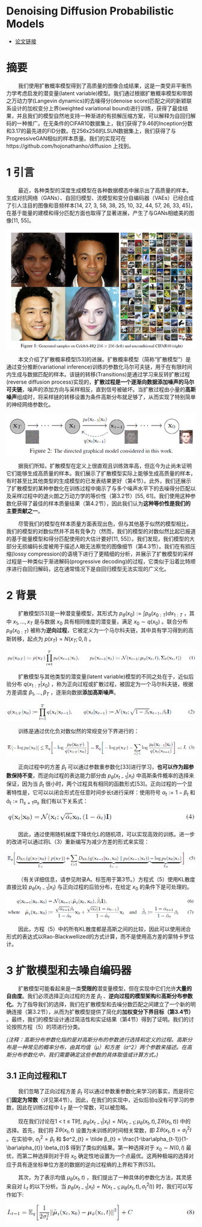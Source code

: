 # Denoising Diffusion Probabilistic Models

- [论文链接](https://arxiv.org/pdf/2006.11239.pdf)

# 摘要
&nbsp;&nbsp;&nbsp;&nbsp;&nbsp;&nbsp;&nbsp;&nbsp;我们使用扩散概率模型得到了高质量的图像合成结果，这是一类受非平衡热力学考虑启发的潜变量(latent variable)模型。我们通过根据扩散概率模型和带朗之万动力学(Langevin dynamics)的去噪得分(denoise score)匹配之间的新颖联系设计的加权变分上界(weighted variational bound)进行训练，获得了最佳结果，并且我们的模型自然地支持一种渐进的有损解压缩方案，可以解释为自回归解码的一种推广。在无条件的CIFAR10数据集上，我们获得了9.46的Inception分数和3.17的最先进的FID分数。在256x256的LSUN数据集上，我们获得了与ProgressiveGAN相似的样本质量。我们的实现可在https://github.com/hojonathanho/diffusion 上找到。<br>

# 1 引言
&nbsp;&nbsp;&nbsp;&nbsp;&nbsp;&nbsp;&nbsp;&nbsp;最近，各种类型的深度生成模型在各种数据模态中展示出了高质量的样本。生成对抗网络（GANs）、自回归模型、流模型和变分自编码器（VAEs）已经合成了引人注目的图像和音频样本[14, 27, 3, 58, 38, 25, 10, 32, 44, 57, 26, 33, 45]，在基于能量的建模和得分匹配方面也取得了显著进展，产生了与GANs相媲美的图像[11, 55]。

![figure1](images/figure1.png)

&nbsp;&nbsp;&nbsp;&nbsp;&nbsp;&nbsp;&nbsp;&nbsp;本文介绍了扩散概率模型[53]的进展。扩散概率模型（简称“扩散模型”）是通过变分推断(variational inference)训练的参数化马尔可夫链，用于在有限时间内生成与数据匹配的样本。该链的转移(Transitions)是通过学习来反转扩散过程(reverse diffusion process)实现的，**扩散过程是一个逐渐向数据添加噪声的马尔可夫链**，噪声的添加方向与采样相反，直到信号被破坏。当扩散过程由小量的**高斯噪声**组成时，将采样链的转移设置为条件高斯分布就足够了，从而实现了特别简单的神经网络参数化。<br>

![figure1](images/figure2.png)

&nbsp;&nbsp;&nbsp;&nbsp;&nbsp;&nbsp;&nbsp;&nbsp;据我们所知，扩散模型在定义上很直观且训练效率高，但迄今为止尚未证明它们能够生成高质量的样本。我们展示了扩散模型实际上能够生成高质量的样本，有时甚至比其他类型的生成模型的已发表结果更好（第4节）。此外，我们还展示了扩散模型的某种参数化在训练过程中揭示了与多个噪声水平下的去噪得分匹配以及采样过程中的退火朗之万动力学的等价性（第3.2节）[55, 61]。我们使用这种参数化获得了最佳的样本质量结果（第4.2节），因此我们认为**这种等价性是我们的主要贡献之一**。<br>

&nbsp;&nbsp;&nbsp;&nbsp;&nbsp;&nbsp;&nbsp;&nbsp;尽管我们的模型在样本质量方面表现出色，但与其他基于似然的模型相比，我们的模型的对数似然并不具有竞争力（然而，我们的模型的对数似然比起已报道的基于能量模型和得分匹配使用的大估计要好[11, 55]）。我们发现，我们模型的大部分无损编码长度被用于描述人眼无法察觉的图像细节（第4.3节）。我们在有损压缩(lossy compression)的语境下进行了更精细的分析，并展示了扩散模型的采样过程是一种类似于渐进解码(progressive decoding)的过程，它类似于沿着比特顺序进行自回归解码，这在通常情况下是自回归模型无法实现的广义化。<br>

# 2 背景
&nbsp;&nbsp;&nbsp;&nbsp;&nbsp;&nbsp;&nbsp;&nbsp;扩散模型[53]是一种潜变量模型，其形式为 $p_{θ}(x_{0}) := ∫p_{θ}(x_{0:T}) dx_{1:T}$ ，其中 $x_{1}, \dots, x_{T}$ 是与数据 $x_{0}$ 具有相同维度的潜变量，满足 $x_{0} ∼ q(x_{0})$ 。联合分布 $p_{θ}(x_{0:T})$ 被称为**逆向过程**，它被定义为一个马尔科夫链，其中具有学习得到的高斯转移，起点为 $p(x_{T}) = N(x_{T}; 0, I)$ 。<br>

![formula1](images/formula1.png)

&nbsp;&nbsp;&nbsp;&nbsp;&nbsp;&nbsp;&nbsp;&nbsp;扩散模型与其他类型的潜变量(latent variable)模型的不同之处在于，近似后验分布 $q(x_{1:T} | x_{0})$ ，称为正向过程或扩散过程，被固定为一个马尔科夫链，根据方差调度 $β_{1}, \dots, β_{T}$ ，逐渐向数据**添加高斯噪声**。<br>

![formula2](images/formula2.png)

&nbsp;&nbsp;&nbsp;&nbsp;&nbsp;&nbsp;&nbsp;&nbsp;训练是通过优化负对数似然的常规变分下界进行的：<br>

![formula3](images/formula3.png)

&nbsp;&nbsp;&nbsp;&nbsp;&nbsp;&nbsp;&nbsp;&nbsp;正向过程中的方差 $β_{t}$ 可以通过参数重参数化[33]进行学习，**也可以作为超参数保持不变**，而逆向过程的表达能力部分由 $p_{θ}(x_{t−1} | x_{t})$ 中高斯条件概率的选择来保证，因为当 $β_{t}$ 很小时，两个过程具有相同的函数形式[53]。正向过程的一个显著特性是，它可以以闭合形式在任意时间步长t进行采样：使用符号 $α_{t} := 1 − β_{t}$ 和 $\bar \alpha_{t} := \prod_{s=1}  \alpha_{s}$ 我们有以下关系式：<br>

![formula4](images/formula4.png)

&nbsp;&nbsp;&nbsp;&nbsp;&nbsp;&nbsp;&nbsp;&nbsp;因此，通过使用随机梯度下降优化L的随机项，可以实现高效的训练。进一步的改进可以通过将L（3）重新编写为减少方差的形式来实现：<br>

![formula5](images/formula5.png)

&nbsp;&nbsp;&nbsp;&nbsp;&nbsp;&nbsp;&nbsp;&nbsp;（有关详细信息，请参见附录A。标签用于第3节。）方程式（5）使用KL散度直接比较 $p_{θ}(x_{t−1} | x_{t})$ 与正向过程的后验分布，在给定 $x_{0}$ 的条件下是可处理的。<br>

![formula5](images/formula6-7.png)

&nbsp;&nbsp;&nbsp;&nbsp;&nbsp;&nbsp;&nbsp;&nbsp;因此，方程（5）中的所有KL散度都是高斯之间的比较，因此可以使用闭合形式的表达式以Rao-Blackwellized的方式计算，而不是使用高方差的蒙特卡罗估计。<br>

# 3 扩散模型和去噪自编码器
&nbsp;&nbsp;&nbsp;&nbsp;&nbsp;&nbsp;&nbsp;&nbsp;扩散模型可能看起来是一类**受限的**潜变量模型，但在实现中它们允许**大量的自由度**。我们必须选择正向过程的方差 $β_{t}$ 、**逆向过程的模型架构**和**高斯分布参数化**。为了指导我们的选择，我们在扩散模型和去噪分数匹配之间建立了一个新的明确连接（第3.2节），从而为扩散模型提供了简化的**加权变分下界目标（第3.4节）** 。最终，我们的模型设计通过简洁性和实证结果（第4节）得到了证明。我们的讨论按照方程（5）的项进行分类。<br>

*(注释：高斯分布参数化指的是对高斯分布的参数进行选择和定义的过程。高斯分布是一种常见的概率分布，由其均值（μ）和方差（σ^2）两个参数来描述。在高斯分布参数化中，我们需要确定这些参数的具体取值或计算方式。)* <br>

## 3.1 正向过程和LT
&nbsp;&nbsp;&nbsp;&nbsp;&nbsp;&nbsp;&nbsp;&nbsp;我们忽略了正向过程方差 $β_{t}$ 可以通过参数重参数化来学习的事实，而是将它们**固定为常数**（详见第4节）。因此，在我们的实现中，近似后验q没有可学习的参数，因此在训练过程中 $L_{T}$ 是一个常数，可以被忽略。<br>

&nbsp;&nbsp;&nbsp;&nbsp;&nbsp;&nbsp;&nbsp;&nbsp;现在我们讨论在1 < t ≤ T时, $p_{θ}(x_{t−1} | x_{t}) = N (x_{t−1}; µ_{θ}(x_{t}, t), Σθ(x_{t}, t))$ 中的选择。首先，我们将 $Σθ(x_{t}, t)$ 设置为未训练的时间相关常数，即 $Σθ(x_{t}, t) = σ^2_{t}I$ 。在实验中, $σ^2_{t} = β_{t}$ 和 $σ^2_{t} = \tilde β_{t} = \frac{1-\bar\alpha_{t-1}}{1-\bar\alpha_{t}} \beta_{t}$ 得到了类似的结果。第一种选择对于 $x_{0} ∼ N (0, I)$ 最优，而第二种选择则对于将 $x_{0}$ 确定性地设置为一个点最优。这两种极端的选择对应于具有逐坐标单位方差的数据的逆向过程熵的上界和下界[53]。<br>

&nbsp;&nbsp;&nbsp;&nbsp;&nbsp;&nbsp;&nbsp;&nbsp;其次，为了表示均值 $µ_{θ}(x_{t}, t)$ ，我们提出了一种具体的参数化方法，其灵感来自对 $L_{t}$ 的以下分析。当 $p_{θ}(x_{t−1} | x_{t}) = N (x_{t−1}; µ_{θ}(x_{t}, t),  σ^2_{t}I))$ 时，我们可以写作如下: <br>

![formula5](images/formula8.png)


